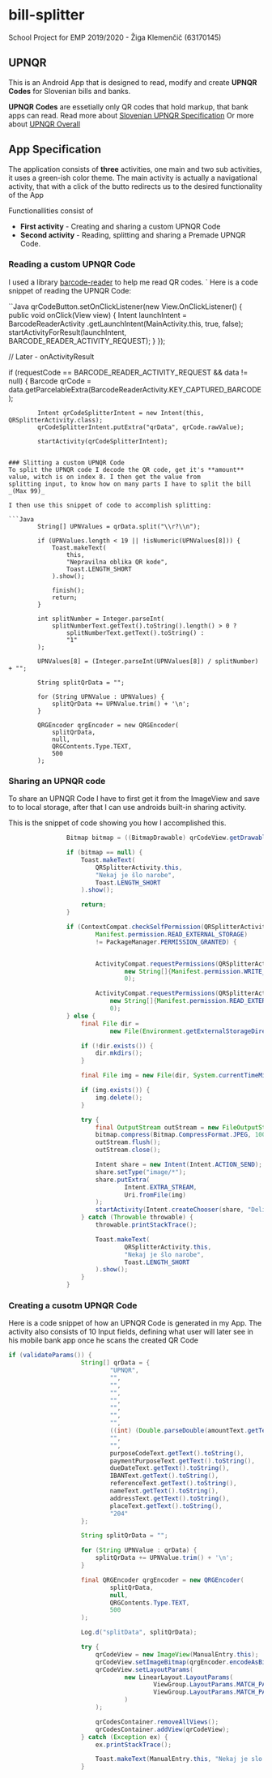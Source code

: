 # bill-splitter
School Project for EMP 2019/2020 - Žiga Klemenčič (63170145)

## UPNQR
This is an Android App that is designed to read, modify and create 
**UPNQR Codes** for Slovenian bills and banks.

**UPNQR Codes** are essetially only QR codes that hold markup, that bank apps can read.
Read more about [Slovenian UPNQR Specification](https://www.upn-qr.si/uploads/files/NavodilaZaProgramerjeUPNQR.pdf)
Or more about [UPNQR Overall](https://www.upn-qr.si/)

## App Specification
The application consists of **three** activities, one main and two sub activities, it uses a green-ish color theme.
The main activity is actually a navigational activity, that with a click of the butto redirects us
to the desired functionality of the App

Functionallities consist of 
* **First activity** - Creating and sharing a custom UPNQR Code
* **Second activity** - Reading, splitting and sharing a Premade UPNQR Code.

### Reading a custom UPNQR Code
I used a library [barcode-reader](https://github.com/avaneeshkumarmaurya/Barcode-Reader) to help me read QR codes.
`
Here is a code snippet of reading the UPNQR Code:

``Java
qrCodeButton.setOnClickListener(new View.OnClickListener() {
            public void onClick(View view) {
                Intent launchIntent = BarcodeReaderActivity
                        .getLaunchIntent(MainActivity.this, true, false);
                startActivityForResult(launchIntent, BARCODE_READER_ACTIVITY_REQUEST);
            }
        });
        
// Later - onActivityResult

if (requestCode == BARCODE_READER_ACTIVITY_REQUEST && data != null) {
            Barcode qrCode = data.getParcelableExtra(BarcodeReaderActivity.KEY_CAPTURED_BARCODE);

            Intent qrCodeSplitterIntent = new Intent(this, QRSplitterActivity.class);
            qrCodeSplitterIntent.putExtra("qrData", qrCode.rawValue);

            startActivity(qrCodeSplitterIntent);
```

### Slitting a custom UPNQR Code
To split the UPNQR code I decode the QR code, get it's **amount** value, witch is on index 8. I then get the value from
splitting input, to know how on many parts I have to split the bill _(Max 99)_

I then use this snippet of code to accomplish splitting:

```Java
        String[] UPNValues = qrData.split("\\r?\\n");

        if (UPNValues.length < 19 || !isNumeric(UPNValues[8])) {
            Toast.makeText(
                this,
                "Nepravilna oblika QR kode",
                Toast.LENGTH_SHORT
            ).show();

            finish();
            return;
        }

        int splitNumber = Integer.parseInt(
            splitNumberText.getText().toString().length() > 0 ?
                splitNumberText.getText().toString() :
                "1"
        );

        UPNValues[8] = (Integer.parseInt(UPNValues[8]) / splitNumber) + "";

        String splitQrData = "";

        for (String UPNValue : UPNValues) {
            splitQrData += UPNValue.trim() + '\n';
        }

        QRGEncoder qrgEncoder = new QRGEncoder(
            splitQrData,
            null,
            QRGContents.Type.TEXT,
            500
        );
```

### Sharing an UPNQR code
To share an UPNQR Code I have to first get it from the ImageView and save to to local storage, after that I can use
androids built-in sharing activity.

This is the snippet of code showing you how I accomplished this.

```Java
                Bitmap bitmap = ((BitmapDrawable) qrCodeView.getDrawable()).getBitmap();

                if (bitmap == null) {
                    Toast.makeText(
                        QRSplitterActivity.this,
                        "Nekaj je šlo narobe",
                        Toast.LENGTH_SHORT
                    ).show();

                    return;
                }

                if (ContextCompat.checkSelfPermission(QRSplitterActivity.this,
                        Manifest.permission.READ_EXTERNAL_STORAGE)
                        != PackageManager.PERMISSION_GRANTED) {


                        ActivityCompat.requestPermissions(QRSplitterActivity.this,
                                new String[]{Manifest.permission.WRITE_EXTERNAL_STORAGE},
                                0);

                        ActivityCompat.requestPermissions(QRSplitterActivity.this,
                            new String[]{Manifest.permission.READ_EXTERNAL_STORAGE},
                            0);
                } else {
                    final File dir =
                            new File(Environment.getExternalStorageDirectory(), "qrCodeSplitter");

                    if (!dir.exists()) {
                        dir.mkdirs();
                    }

                    final File img = new File(dir, System.currentTimeMillis() + ".png");

                    if (img.exists()) {
                        img.delete();
                    }

                    try {
                        final OutputStream outStream = new FileOutputStream(img);
                        bitmap.compress(Bitmap.CompressFormat.JPEG, 100, outStream);
                        outStream.flush();
                        outStream.close();

                        Intent share = new Intent(Intent.ACTION_SEND);
                        share.setType("image/*");
                        share.putExtra(
                                Intent.EXTRA_STREAM,
                                Uri.fromFile(img)
                        );
                        startActivity(Intent.createChooser(share, "Deli kodo"));
                    } catch (Throwable throwable) {
                        throwable.printStackTrace();

                        Toast.makeText(
                                QRSplitterActivity.this,
                                "Nekaj je šlo narobe",
                                Toast.LENGTH_SHORT
                        ).show();
                    }
                }
```

### Creating a cusotm UPNQR Code

Here is a code snippet of how an UPNQR Code is generated in my App. The activity also consists of 10 Input fields, defining 
what user will later see in his mobile bank app once he scans the created QR Code

```Java
if (validateParams()) {
                    String[] qrData = {
                            "UPNQR",
                            "",
                            "",
                            "",
                            "",
                            "",
                            "",
                            "",
                            ((int) (Double.parseDouble(amountText.getText().toString()) * 100)) + "",
                            "",
                            "",
                            purposeCodeText.getText().toString(),
                            paymentPurposeText.getText().toString(),
                            dueDateText.getText().toString(),
                            IBANText.getText().toString(),
                            referenceText.getText().toString(),
                            nameText.getText().toString(),
                            addressText.getText().toString(),
                            placeText.getText().toString(),
                            "204"
                    };

                    String splitQrData = "";

                    for (String UPNValue : qrData) {
                        splitQrData += UPNValue.trim() + '\n';
                    }

                    final QRGEncoder qrgEncoder = new QRGEncoder(
                            splitQrData,
                            null,
                            QRGContents.Type.TEXT,
                            500
                    );

                    Log.d("splitData", splitQrData);

                    try {
                        qrCodeView = new ImageView(ManualEntry.this);
                        qrCodeView.setImageBitmap(qrgEncoder.encodeAsBitmap());
                        qrCodeView.setLayoutParams(
                                new LinearLayout.LayoutParams(
                                        ViewGroup.LayoutParams.MATCH_PARENT,
                                        ViewGroup.LayoutParams.MATCH_PARENT
                                )
                        );

                        qrCodesContainer.removeAllViews();
                        qrCodesContainer.addView(qrCodeView);
                    } catch (Exception ex) {
                        ex.printStackTrace();

                        Toast.makeText(ManualEntry.this, "Nekaj je slo narobe", Toast.LENGTH_SHORT).show();
                    }
```

